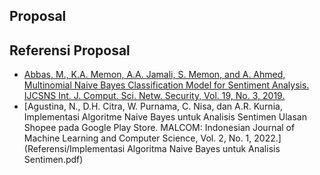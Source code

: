 ## Proposal
## Referensi Proposal
* [Abbas, M., K.A. Memon, A.A. Jamali, S. Memon, and A. Ahmed, Multinomial Naive Bayes Classification Model for Sentiment Analysis. IJCSNS Int. J. Comput. Sci. Netw. Security, Vol. 19, No. 3, 2019.](Referensi/Multinomial_Naive_Bayes_Classification_Model_for_Sentiment_Analysis.pdf)
* [Agustina, N., D.H. Citra, W. Purnama, C. Nisa, dan A.R. Kurnia, Implementasi Algoritme Naive Bayes untuk Analisis Sentimen Ulasan Shopee pada Google Play Store. MALCOM: Indonesian Journal of Machine Learning and Computer Science, Vol. 2, No. 1, 2022.](Referensi/Implementasi Algoritma Naive Bayes untuk Analisis Sentimen.pdf)
